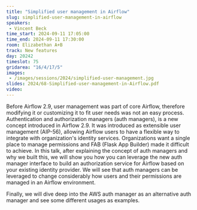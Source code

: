 ```yaml
---
title: "Simplified user management in Airflow"
slug: simplified-user-management-in-airflow
speakers:
 - Vincent Beck
time_start: 2024-09-11 17:05:00
time_end: 2024-09-11 17:30:00
room: Elizabethan A+B
track: New features
day: 20242
timeslot: 75
gridarea: "16/4/17/5"
images: 
 - /images/sessions/2024/simplified-user-management.jpg
slides: 2024/68-Simplified-user-management-in-Airflow.pdf
video: 
---
```


Before Airflow 2.9, user management was part of core Airflow, therefore modifying it or customizing it to fit user needs was not an easy process. Authentication and authorization managers (auth managers), is a new concept introduced in Airflow 2.9. It was introduced as extensible user management (AIP-56), allowing Airflow users to have a flexible way to integrate with organization's identity services. Organizations want a single place to manage permissions and FAB (Flask App Builder) made it difficult to achieve. In this talk, after explaining the concept of auth managers and why we built this, we will show you how you can leverage the new auth manager interface to build an authorization service for Airflow based on your existing identity provider. We will see that auth managers can be leveraged to change considerably how users and their permissions are managed in an Airflow environment. 
 
 
 
 Finally, we will dive deep into the AWS auth manager as an alternative auth manager and see some different usages as examples.